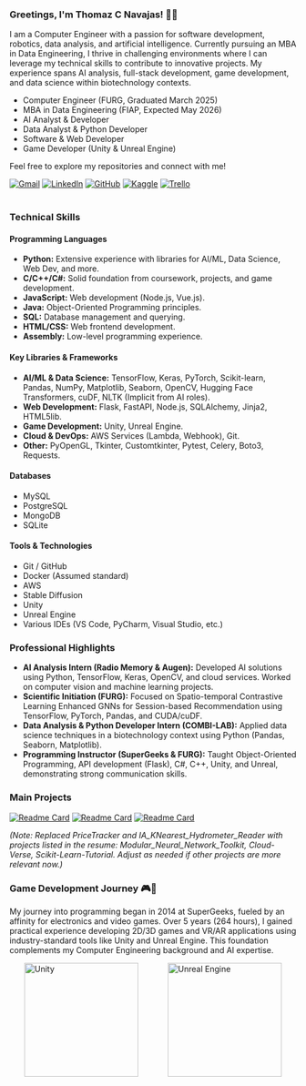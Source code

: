 ### Greetings, I'm Thomaz C Navajas! 👋🏻

I am a Computer Engineer with a passion for software development, robotics, data analysis, and artificial intelligence. Currently pursuing an MBA in Data Engineering, I thrive in challenging environments where I can leverage my technical skills to contribute to innovative projects. My experience spans AI analysis, full-stack development, game development, and data science within biotechnology contexts.

*   Computer Engineer (FURG, Graduated March 2025)
*   MBA in Data Engineering (FIAP, Expected May 2026)
*   AI Analyst & Developer
*   Data Analyst & Python Developer
*   Software & Web Developer
*   Game Developer (Unity & Unreal Engine)

Feel free to explore my repositories and connect with me!

<div style="display: inline_block">   
    <a href="mailto:thomaznavajas@gmail.com"><img src="https://img.shields.io/badge/Gmail-D14836?style=for-the-badge&logo=gmail&logoColor=white" target="_blank" alt="Gmail"></a>
    <a href="[https://linkedin.com/ThomazNavajas](https://www.linkedin.com/in/thomaz-navajas/)" target="_blank"><img src="https://img.shields.io/badge/-LinkedIn-%230077B5?style=for-the-badge&logo=linkedin&logoColor=white" target="_blank" alt="LinkedIn"></a> 
    <a href="https://github.com/NavajasThomaz" target="_blank"><img src="https://img.shields.io/badge/GitHub-100000?style=for-the-badge&logo=github&logoColor=white" target="_blank" alt="GitHub"></a>
    <a href="https://www.kaggle.com/thomaznavajas" target="_blank"><img src="https://img.shields.io/badge/Kaggle-20BEFF?style=for-the-badge&logo=Kaggle&logoColor=white" target="_blank" alt="Kaggle"></a>
    <a href="https://trello.com/u/thomaznavajas/activity" target="_blank"><img alt="Trello" src="https://img.shields.io/badge/Trello-0052CC?style=for-the-badge&logo=trello&logoColor=white" target="_blank"></a>
</div>
<br>

### Technical Skills

#### Programming Languages

*   **Python:** Extensive experience with libraries for AI/ML, Data Science, Web Dev, and more.
*   **C/C++/C#:** Solid foundation from coursework, projects, and game development.
*   **JavaScript:** Web development (Node.js, Vue.js).
*   **Java:** Object-Oriented Programming principles.
*   **SQL:** Database management and querying.
*   **HTML/CSS:** Web frontend development.
*   **Assembly:** Low-level programming experience.

#### Key Libraries & Frameworks

*   **AI/ML & Data Science:** TensorFlow, Keras, PyTorch, Scikit-learn, Pandas, NumPy, Matplotlib, Seaborn, OpenCV, Hugging Face Transformers, cuDF, NLTK (Implicit from AI roles).
*   **Web Development:** Flask, FastAPI, Node.js, SQLAlchemy, Jinja2, HTML5lib.
*   **Game Development:** Unity, Unreal Engine.
*   **Cloud & DevOps:** AWS Services (Lambda, Webhook), Git.
*   **Other:** PyOpenGL, Tkinter, Customtkinter, Pytest, Celery, Boto3, Requests.

#### Databases

*   MySQL
*   PostgreSQL
*   MongoDB
*   SQLite

#### Tools & Technologies

*   Git / GitHub
*   Docker (Assumed standard)
*   AWS
*   Stable Diffusion
*   Unity
*   Unreal Engine
*   Various IDEs (VS Code, PyCharm, Visual Studio, etc.)

### Professional Highlights

*   **AI Analysis Intern (Radio Memory & Augen):** Developed AI solutions using Python, TensorFlow, Keras, OpenCV, and cloud services. Worked on computer vision and machine learning projects.
*   **Scientific Initiation (FURG):** Focused on Spatio-temporal Contrastive Learning Enhanced GNNs for Session-based Recommendation using TensorFlow, PyTorch, Pandas, and CUDA/cuDF.
*   **Data Analysis & Python Developer Intern (COMBI-LAB):** Applied data science techniques in a biotechnology context using Python (Pandas, Seaborn, Matplotlib).
*   **Programming Instructor (SuperGeeks & FURG):** Taught Object-Oriented Programming, API development (Flask), C#, C++, Unity, and Unreal, demonstrating strong communication skills.

### Main Projects

[![Readme Card](https://github-readme-stats.vercel.app/api/pin/?username=NavajasThomaz&repo=TumorVision&theme=transparent)](https://github.com/NavajasThomaz/TumorVision)
[![Readme Card](https://github-readme-stats.vercel.app/api/pin/?username=NavajasThomaz&repo=Cloud-Verse&theme=transparent)](https://github.com/NavajasThomaz/Cloud-Verse)
[![Readme Card](https://github-readme-stats.vercel.app/api/pin/?username=NavajasThomaz&repo=Scikit-Learn-Tutorial&theme=transparent)](https://github.com/NavajasThomaz/Scikit-Learn-Tutorial)

*(Note: Replaced PriceTracker and IA_KNearest_Hydrometer_Reader with projects listed in the resume: Modular_Neural_Network_Toolkit, Cloud-Verse, Scikit-Learn-Tutorial. Adjust as needed if other projects are more relevant now.)*

### Game Development Journey 🎮👾

My journey into programming began in 2014 at SuperGeeks, fueled by an affinity for electronics and video games. Over 5 years (264 hours), I gained practical experience developing 2D/3D games and VR/AR applications using industry-standard tools like Unity and Unreal Engine. This foundation complements my Computer Engineering background and AI expertise.

<div style="display: flex; justify-content: space-around; align-items: center;">
    <img width="200" src="https://cdn.jsdelivr.net/gh/devicons/devicon@latest/icons/unity/unity-original-wordmark.svg" alt="Unity"/>
    <img width="200" src="https://cdn.jsdelivr.net/gh/devicons/devicon@latest/icons/unrealengine/unrealengine-original-wordmark.svg" alt="Unreal Engine"/>
</div>
<br>

